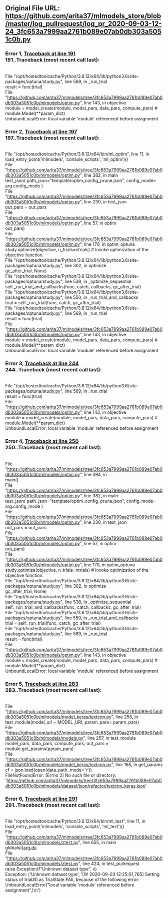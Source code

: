 ## Original File URL: https://github.com/arita37/mlmodels_store/blob/master/log_pullrequest/log_pr_2020-09-03-12-24_3fc653a7999aa2761b089e07ab0db303a5051c0b.py


### Error 1, [Traceback at line 191](https://github.com/arita37/mlmodels_store/blob/master/log_pullrequest/log_pr_2020-09-03-12-24_3fc653a7999aa2761b089e07ab0db303a5051c0b.py#L191)<br />191..Traceback (most recent call last):
<br />  File "/opt/hostedtoolcache/Python/3.6.12/x64/lib/python3.6/site-packages/optuna/study.py", line 569, in _run_trial
<br />    result = func(trial)
<br />  File "https://github.com/arita37/mlmodels/tree/3fc653a7999aa2761b089e07ab0db303a5051c0b/mlmodels/optim.py", line 143, in objective
<br />    module = model_create(module, model_pars, data_pars, compute_pars)  # module.Model(**param_dict)
<br />UnboundLocalError: local variable 'module' referenced before assignment



### Error 2, [Traceback at line 197](https://github.com/arita37/mlmodels_store/blob/master/log_pullrequest/log_pr_2020-09-03-12-24_3fc653a7999aa2761b089e07ab0db303a5051c0b.py#L197)<br />197..Traceback (most recent call last):
<br />  File "/opt/hostedtoolcache/Python/3.6.12/x64/bin/ml_optim", line 11, in <module>
<br />    load_entry_point('mlmodels', 'console_scripts', 'ml_optim')()
<br />  File "https://github.com/arita37/mlmodels/tree/3fc653a7999aa2761b089e07ab0db303a5051c0b/mlmodels/optim.py", line 382, in main
<br />    test_json( path_json="template/optim_config_prune.json", config_mode= arg.config_mode )
<br />  File "https://github.com/arita37/mlmodels/tree/3fc653a7999aa2761b089e07ab0db303a5051c0b/mlmodels/optim.py", line 230, in test_json
<br />    out_pars        = out_pars
<br />  File "https://github.com/arita37/mlmodels/tree/3fc653a7999aa2761b089e07ab0db303a5051c0b/mlmodels/optim.py", line 57, in optim
<br />    out_pars)
<br />  File "https://github.com/arita37/mlmodels/tree/3fc653a7999aa2761b089e07ab0db303a5051c0b/mlmodels/optim.py", line 170, in optim_optuna
<br />    study.optimize(objective, n_trials=ntrials)  # Invoke optimization of the objective function.
<br />  File "/opt/hostedtoolcache/Python/3.6.12/x64/lib/python3.6/site-packages/optuna/study.py", line 302, in optimize
<br />    gc_after_trial, None)
<br />  File "/opt/hostedtoolcache/Python/3.6.12/x64/lib/python3.6/site-packages/optuna/study.py", line 538, in _optimize_sequential
<br />    self._run_trial_and_callbacks(func, catch, callbacks, gc_after_trial)
<br />  File "/opt/hostedtoolcache/Python/3.6.12/x64/lib/python3.6/site-packages/optuna/study.py", line 550, in _run_trial_and_callbacks
<br />    trial = self._run_trial(func, catch, gc_after_trial)
<br />  File "/opt/hostedtoolcache/Python/3.6.12/x64/lib/python3.6/site-packages/optuna/study.py", line 569, in _run_trial
<br />    result = func(trial)
<br />  File "https://github.com/arita37/mlmodels/tree/3fc653a7999aa2761b089e07ab0db303a5051c0b/mlmodels/optim.py", line 143, in objective
<br />    module = model_create(module, model_pars, data_pars, compute_pars)  # module.Model(**param_dict)
<br />UnboundLocalError: local variable 'module' referenced before assignment



### Error 3, [Traceback at line 244](https://github.com/arita37/mlmodels_store/blob/master/log_pullrequest/log_pr_2020-09-03-12-24_3fc653a7999aa2761b089e07ab0db303a5051c0b.py#L244)<br />244..Traceback (most recent call last):
<br />  File "/opt/hostedtoolcache/Python/3.6.12/x64/lib/python3.6/site-packages/optuna/study.py", line 569, in _run_trial
<br />    result = func(trial)
<br />  File "https://github.com/arita37/mlmodels/tree/3fc653a7999aa2761b089e07ab0db303a5051c0b/mlmodels/optim.py", line 143, in objective
<br />    module = model_create(module, model_pars, data_pars, compute_pars)  # module.Model(**param_dict)
<br />UnboundLocalError: local variable 'module' referenced before assignment



### Error 4, [Traceback at line 250](https://github.com/arita37/mlmodels_store/blob/master/log_pullrequest/log_pr_2020-09-03-12-24_3fc653a7999aa2761b089e07ab0db303a5051c0b.py#L250)<br />250..Traceback (most recent call last):
<br />  File "https://github.com/arita37/mlmodels/tree/3fc653a7999aa2761b089e07ab0db303a5051c0b/mlmodels/optim.py", line 394, in <module>
<br />    main()
<br />  File "https://github.com/arita37/mlmodels/tree/3fc653a7999aa2761b089e07ab0db303a5051c0b/mlmodels/optim.py", line 382, in main
<br />    test_json( path_json="template/optim_config_prune.json", config_mode= arg.config_mode )
<br />  File "https://github.com/arita37/mlmodels/tree/3fc653a7999aa2761b089e07ab0db303a5051c0b/mlmodels/optim.py", line 230, in test_json
<br />    out_pars        = out_pars
<br />  File "https://github.com/arita37/mlmodels/tree/3fc653a7999aa2761b089e07ab0db303a5051c0b/mlmodels/optim.py", line 57, in optim
<br />    out_pars)
<br />  File "https://github.com/arita37/mlmodels/tree/3fc653a7999aa2761b089e07ab0db303a5051c0b/mlmodels/optim.py", line 170, in optim_optuna
<br />    study.optimize(objective, n_trials=ntrials)  # Invoke optimization of the objective function.
<br />  File "/opt/hostedtoolcache/Python/3.6.12/x64/lib/python3.6/site-packages/optuna/study.py", line 302, in optimize
<br />    gc_after_trial, None)
<br />  File "/opt/hostedtoolcache/Python/3.6.12/x64/lib/python3.6/site-packages/optuna/study.py", line 538, in _optimize_sequential
<br />    self._run_trial_and_callbacks(func, catch, callbacks, gc_after_trial)
<br />  File "/opt/hostedtoolcache/Python/3.6.12/x64/lib/python3.6/site-packages/optuna/study.py", line 550, in _run_trial_and_callbacks
<br />    trial = self._run_trial(func, catch, gc_after_trial)
<br />  File "/opt/hostedtoolcache/Python/3.6.12/x64/lib/python3.6/site-packages/optuna/study.py", line 569, in _run_trial
<br />    result = func(trial)
<br />  File "https://github.com/arita37/mlmodels/tree/3fc653a7999aa2761b089e07ab0db303a5051c0b/mlmodels/optim.py", line 143, in objective
<br />    module = model_create(module, model_pars, data_pars, compute_pars)  # module.Model(**param_dict)
<br />UnboundLocalError: local variable 'module' referenced before assignment



### Error 5, [Traceback at line 283](https://github.com/arita37/mlmodels_store/blob/master/log_pullrequest/log_pr_2020-09-03-12-24_3fc653a7999aa2761b089e07ab0db303a5051c0b.py#L283)<br />283..Traceback (most recent call last):
<br />  File "https://github.com/arita37/mlmodels/tree/3fc653a7999aa2761b089e07ab0db303a5051c0b/mlmodels/model_keras/textcnn.py", line 258, in <module>
<br />    test_module(model_uri = MODEL_URI, param_pars= param_pars)
<br />  File "https://github.com/arita37/mlmodels/tree/3fc653a7999aa2761b089e07ab0db303a5051c0b/mlmodels/models.py", line 257, in test_module
<br />    model_pars, data_pars, compute_pars, out_pars = module.get_params(param_pars)
<br />  File "https://github.com/arita37/mlmodels/tree/3fc653a7999aa2761b089e07ab0db303a5051c0b/mlmodels/model_keras/textcnn.py", line 165, in get_params
<br />    cf = json.load(open(data_path, mode='r'))
<br />FileNotFoundError: [Errno 2] No such file or directory: 'https://github.com/arita37/mlmodels/tree/3fc653a7999aa2761b089e07ab0db303a5051c0b/mlmodels/dataset/json/refactor/textcnn_keras.json'



### Error 6, [Traceback at line 291](https://github.com/arita37/mlmodels_store/blob/master/log_pullrequest/log_pr_2020-09-03-12-24_3fc653a7999aa2761b089e07ab0db303a5051c0b.py#L291)<br />291..Traceback (most recent call last):
<br />  File "/opt/hostedtoolcache/Python/3.6.12/x64/bin/ml_test", line 11, in <module>
<br />    load_entry_point('mlmodels', 'console_scripts', 'ml_test')()
<br />  File "https://github.com/arita37/mlmodels/tree/3fc653a7999aa2761b089e07ab0db303a5051c0b/mlmodels/ztest.py", line 655, in main
<br />    globals()[arg.do](arg)
<br />  File "https://github.com/arita37/mlmodels/tree/3fc653a7999aa2761b089e07ab0db303a5051c0b/mlmodels/ztest.py", line 424, in test_pullrequest
<br />    raise Exception(f"Unknown dataset type", x)
<br />Exception: ('Unknown dataset type', '[W 2020-09-03 12:25:01,765] Setting status of trial#0 as TrialState.FAIL because of the following error: UnboundLocalError("local variable \'module\' referenced before assignment",)\n')
